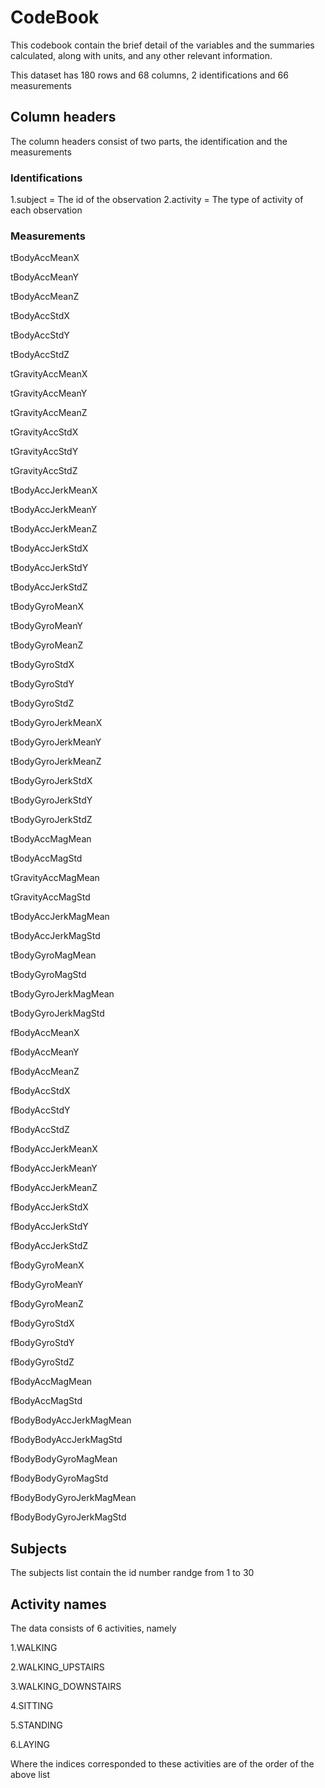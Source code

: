 # CodeBook

This codebook contain the brief detail of the variables and the summaries calculated, along with units, and any other relevant information.

This dataset has 180 rows and 68 columns, 2 identifications and 66 measurements

## Column headers

The column headers consist of two parts, the identification and the measurements

### Identifications


1.subject = The id of the observation
2.activity = The type of activity of each observation

### Measurements

tBodyAccMeanX

tBodyAccMeanY

tBodyAccMeanZ

tBodyAccStdX

tBodyAccStdY

tBodyAccStdZ

tGravityAccMeanX

tGravityAccMeanY

tGravityAccMeanZ

tGravityAccStdX

tGravityAccStdY

tGravityAccStdZ

tBodyAccJerkMeanX

tBodyAccJerkMeanY

tBodyAccJerkMeanZ

tBodyAccJerkStdX

tBodyAccJerkStdY

tBodyAccJerkStdZ

tBodyGyroMeanX

tBodyGyroMeanY

tBodyGyroMeanZ

tBodyGyroStdX

tBodyGyroStdY

tBodyGyroStdZ

tBodyGyroJerkMeanX

tBodyGyroJerkMeanY

tBodyGyroJerkMeanZ

tBodyGyroJerkStdX

tBodyGyroJerkStdY

tBodyGyroJerkStdZ

tBodyAccMagMean

tBodyAccMagStd

tGravityAccMagMean

tGravityAccMagStd

tBodyAccJerkMagMean

tBodyAccJerkMagStd

tBodyGyroMagMean

tBodyGyroMagStd

tBodyGyroJerkMagMean

tBodyGyroJerkMagStd

fBodyAccMeanX

fBodyAccMeanY

fBodyAccMeanZ

fBodyAccStdX

fBodyAccStdY

fBodyAccStdZ

fBodyAccJerkMeanX

fBodyAccJerkMeanY

fBodyAccJerkMeanZ

fBodyAccJerkStdX

fBodyAccJerkStdY

fBodyAccJerkStdZ

fBodyGyroMeanX

fBodyGyroMeanY

fBodyGyroMeanZ

fBodyGyroStdX

fBodyGyroStdY

fBodyGyroStdZ

fBodyAccMagMean

fBodyAccMagStd

fBodyBodyAccJerkMagMean

fBodyBodyAccJerkMagStd

fBodyBodyGyroMagMean

fBodyBodyGyroMagStd

fBodyBodyGyroJerkMagMean

fBodyBodyGyroJerkMagStd

## Subjects

The subjects list contain the id number randge from 1 to 30

## Activity names

The data consists of 6 activities, namely

1.WALKING

2.WALKING_UPSTAIRS

3.WALKING_DOWNSTAIRS

4.SITTING

5.STANDING

6.LAYING

Where the indices corresponded to these activities are of the order of the above list

